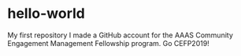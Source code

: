 # hello-world
My first repository 
I made a GitHub account for the AAAS Community Engagement Management Fellowship program. Go CEFP2019!
